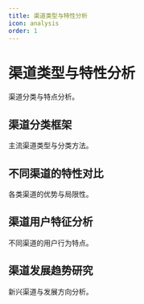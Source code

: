 ```yaml
---
title: 渠道类型与特性分析
icon: analysis
order: 1
---
```


# 渠道类型与特性分析

渠道分类与特点分析。

## 渠道分类框架

主流渠道类型与分类方法。

## 不同渠道的特性对比

各类渠道的优势与局限性。

## 渠道用户特征分析

不同渠道的用户行为特点。

## 渠道发展趋势研究

新兴渠道与发展方向分析。

